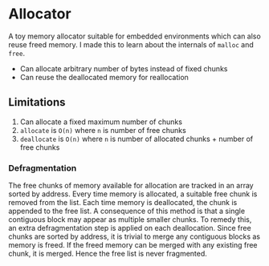 # Allocator

A toy memory allocator suitable for embedded environments which can also reuse freed 
memory. I made this to learn about the internals of `malloc` and `free`. 
 - Can allocate arbitrary number of bytes instead of fixed chunks
 - Can reuse the deallocated memory for reallocation

## Limitations
 1. Can allocate a fixed maximum number of chunks
 2. `allocate` is `O(n)` where `n` is number of free chunks
 3. `deallocate` is `O(n)` where `n` is number of allocated chunks + number of free chunks

### Defragmentation
The free chunks of memory available for allocation are tracked in an array sorted by 
address. Every time memory is allocated, a suitable free chunk is removed from the list.
Each time memory is deallocated, the chunk is appended to the free list. A consequence 
of this method is that a single contiguous block may appear as multiple smaller chunks.
To remedy this, an extra defragmentation step is applied on each deallocation. Since 
free chunks are sorted by address, it is trivial to merge any contiguous blocks as memory
is freed. If the freed memory can be merged with any existing free chunk, it is merged.
Hence the free list is never fragmented. 